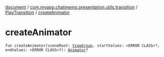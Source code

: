 [document](../../index.md) / [com.myapp.chatmemo.presentation.utils.transition](../index.md) / [PlayTransition](index.md) / [createAnimator](./create-animator.md)

# createAnimator

`fun createAnimator(sceneRoot: `[`ViewGroup`](https://developer.android.com/reference/android/view/ViewGroup.html)`, startValues: <ERROR CLASS>?, endValues: <ERROR CLASS>?): `[`Animator`](https://developer.android.com/reference/android/animation/Animator.html)`?`